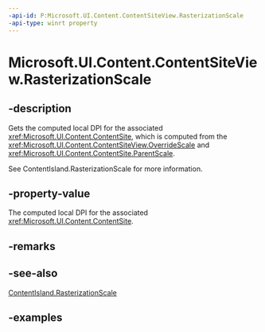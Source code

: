```yaml
---
-api-id: P:Microsoft.UI.Content.ContentSiteView.RasterizationScale
-api-type: winrt property
---
```


# Microsoft.UI.Content.ContentSiteView.RasterizationScale

<!--
public float RasterizationScale { get; }
-->

## -description

Gets the computed local DPI for the associated <xref:Microsoft.UI.Content.ContentSite>, which is computed from the <xref:Microsoft.UI.Content.ContentSiteView.OverrideScale> and <xref:Microsoft.UI.Content.ContentSite.ParentScale>.

See ContentIsland.RasterizationScale for more information.

## -property-value

The computed local DPI for the associated <xref:Microsoft.UI.Content.ContentSite>.

## -remarks

## -see-also

[ContentIsland.RasterizationScale](contentisland_rasterizationscale.md)

## -examples
